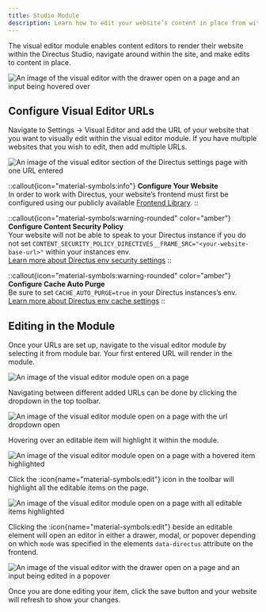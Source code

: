 ```yaml
---
title: Studio Module
description: Learn how to edit your website’s content in place from within the Directus Studio.
---
```


The visual editor module enables content editors to render their website within the Directus Studio, navigate around within the site, and make edits to content in place.

![An image of the visual editor with the drawer open on a page and an input being hovered over](/img/visual_editor_drawer_editing.png)

## Configure Visual Editor URLs

Navigate to Settings -> Visual Editor and add the URL of your website that you want to visually edit within the visual editor module. If you have multiple websites that you wish to edit, then add multiple URLs.

![An image of the visual editor section of the Directus settings page with one URL entered](/img/visual_editor_settings_url.png)

::callout{icon="material-symbols:info"}
**Configure Your Website**  
In order to work with Directus, your website’s frontend must first be configured using our publicly available [Frontend Library](/guides/content/visual-editor/frontend-library).
::

::callout{icon="material-symbols:warning-rounded" color="amber"}
**Configure Content Security Policy**  
Your website will not be able to speak to your Directus instance if you do not set `CONTENT_SECURITY_POLICY_DIRECTIVES__FRAME_SRC="<your-website-base-url>"` within your instances env.<br>
[Learn more about Directus env security settings](/configuration/security-limits)
::

::callout{icon="material-symbols:warning-rounded" color="amber"}
**Configure Cache Auto Purge**  
Be sure to set `CACHE_AUTO_PURGE=true` in your Directus instances’s env.<br>
[Learn more about Directus env cache settings](/configuration/cache)
::

## Editing in the Module

Once your URLs are set up, navigate to the visual editor module by selecting it from module bar. Your first entered URL will render in the module.

![An image of the visual editor module open on a page](/img/visual_editor_open_page.png)

Navigating between different added URLs can be done by clicking the dropdown in the top toolbar.

![An image of the visual editor module open on a page with the url dropdown open](/img/visual_editor_open_url.png)

Hovering over an editable item will highlight it within the module.

![An image of the visual editor module open on a page with a hovered item highlighted](/img/visual_editor_open_hover.png)

Click the :icon{name="material-symbols:edit"} icon in the toolbar will highlight all the editable items on the page.

![An image of the visual editor module open on a page with all editable items highlighted](/img/visual_editor_open_all.png)

Clicking the :icon{name="material-symbols:edit"} beside an editable element will open an editor in either a drawer, modal, or popover depending on which `mode` was specified in the elements `data-directus` attribute on the frontend.

![An image of the visual editor with the drawer open on a page and an input being edited in a popover](/img/visual_editor_open_popover.png)

Once you are done editing your item, click the save button and your website will refresh to show your changes.
